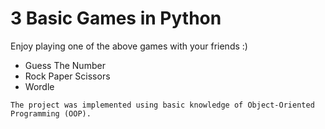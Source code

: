 # 3 Basic Games in Python

Enjoy playing one of the above games with your friends :)

- Guess The Number
- Rock Paper Scissors 
- Wordle

```
The project was implemented using basic knowledge of Object-Oriented Programming (OOP).
```
